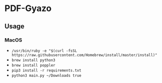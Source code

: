 # PDF-Gyazo


## Usage

### MacOS
- `/usr/bin/ruby -e "$(curl -fsSL https://raw.githubusercontent.com/Homebrew/install/master/install)"`
- `brew install python3`
- `brew install poppler`
- `pip3 install -r requirements.txt`
- `python3 main.py ~/Downloads true`